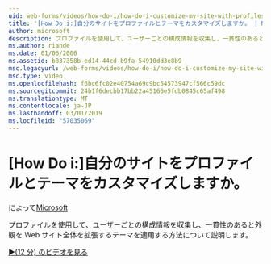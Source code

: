 ```yaml
---
uid: web-forms/videos/how-do-i/how-do-i-customize-my-site-with-profiles-and-themes
title: '[How Do i:]自分のサイトをプロファイルとテーマをカスタマイズしますか。 | Microsoft Docs'
author: microsoft
description: プロファイルを使用して、ユーザーごとの構成情報を収集し、一貫性のあると外観を Web サイト全体を拡張するテーマを適用する方法について説明します。
ms.author: riande
ms.date: 01/06/2006
ms.assetid: b837358b-ed14-44cd-b9fa-54910dd3e8b9
msc.legacyurl: /web-forms/videos/how-do-i/how-do-i-customize-my-site-with-profiles-and-themes
msc.type: video
ms.openlocfilehash: f6bc6fc02e40754a69c9bc54573947cf566c59dc
ms.sourcegitcommit: 24b1f6decbb17bb22a45166e5fdb0845c65af498
ms.translationtype: MT
ms.contentlocale: ja-JP
ms.lasthandoff: 03/01/2019
ms.locfileid: "57035069"
---
```

<a name="how-do-i-customize-my-site-with-profiles-and-themes"></a>[How Do i:]自分のサイトをプロファイルとテーマをカスタマイズしますか。
====================
によって[Microsoft](https://github.com/microsoft)

プロファイルを使用して、ユーザーごとの構成情報を収集し、一貫性のあると外観を Web サイト全体を拡張するテーマを適用する方法について説明します。

[&#9654;(12 分) のビデオを見る](https://channel9.msdn.com/Blogs/ASP-NET-Site-Videos/how-do-i-customize-my-site-with-profiles-and-themes)
